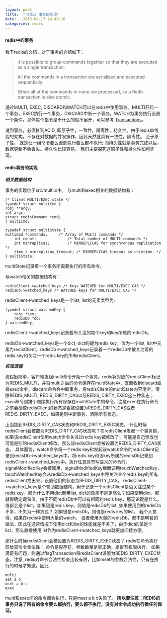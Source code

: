 ```yaml
---
layout: post
title:  "redis 事务的实现"
date:   2015-08-17 14:40:10
categories: redis
---
```


#### redis中的事务 ####
看下redis的文档，对于事务的介绍如下：

> It is possible to group commands together so that they are executed as a single transaction. 
> 
> All the commands in a transaction are serialized and executed sequentially. 
> 
> Either all of the commands or none are processed, so a Redis transaction is also atomic. 

通过MULTI, EXEC, DISCARD和WATCH可以在redis中使用事务。MULTI开启一个事务，EXEC执行一个事务，DISCARD中断一个事务，WATCH为事务执行设置一个条件。具体每个指令是干什么的就不展开，可以参考 [Transactions](http://redis.io/topics/transactions)。

说到事务，必须扯到ACID, 即原子性，一致性，隔离性，持久性。由于redis单线程的架构，不存在对数据的并发操作，因此天然就具有一致性，隔离性。 至于原子性， 就是让一组命令要么全部执行要么都不执行; 而持久性就是事务完成以后，数据更新不会丢失。持久性比较容易， 我们主要探究这原子性和持久性如何实现。

#### redis事务的实现 ####

***相关数据结构***

事务的实现位于src/multi.c中。 与multi和exec相关的数据结构有：

    /* Client MULTI/EXEC state */
	typedef struct multiCmd {
   	robj **argv;
   	int argc; 
   	struct redisCommand *cmd;
	} multiCmd;

	typedef struct multiState {
   	multiCmd *commands;     /* Array of MULTI commands */    
    	int count;              /* Total number of MULTI commands */
    	int minreplicas;        /* MINREPLICAS for synchronous replication */
    	time_t minreplicas_timeout; /* MINREPLICAS timeout as unixtime. */
	} multiState;

multiState记录着一个事务所需要执行的所有命令。 

与watch相关的数据结构有：

	redisClient->watched_keys /* Keys WATCHED for MULTI/EXEC CAS */
	redisDb->watched_keys /* WATCHED keys for MULTI/EXEC CAS */

redisClient->watched_keys是一个list, list的元素类型为:

	typedef struct watchedKey {
		robj *key;
		redisDb *db;
	} watchedKey;

redisClient->watched_keys记录着所关注的每个key和key所属的redisDb。

redisDb->watched\_keys是一个dict, dict的键为redis key，值为一个list, list中元素为redisClient。redisDb->watched_keys记录着一个redisDb中被关注着的redis key和关注一个redis key的所有redisClient。

***实现流程***

流程挺简单，客户端发起multi命令开始一个事务，redis将对应的redisClient标记为REDIS\_MULTI，并将multi之后的命令保存在multiState中，直至收到discard或者exec命令。discard命令会中断事务，将redisClient的multiState内容清空，清除REDIS\_MULTI, REDIS\_DIRTY\_CAS以及REDIS\_DIRTY\_EXEC这三种状态；exec命令则挨个顺序执行所有保存在multiState中的命令，注意exec在执行命令之前会检查redisClient的状态是否被设置为REDIS\_DIRTY\_CAS或者REDIS\_DIRTY\_EXEC，如果是则中断事务，清除所有状态。

上面提到REDIS\_DIRTY\_CAS状态和REDIS\_DIRTY\_EXEC状态。 什么时候redisClient会被置为REDIS\_DIRTY\_CAS状态呢？在redisClient发起一个事务前，如果该redisClient使用watch命令关注过redis key被修改了，可能是自己修改也可能是别的redisClient修改，那么该redisClient会被设置为REDIS\_DIRTY\_CAS状态。 具体而言，watch命令将一个redis key和发起该watch命令的redisClient记录到redisDb->watched\_keys中，将redis key和该key所属的redisDb记录到redisClient->watched\_keys中。执行任意具有写语义的命令时，signalModifiedKey会被调用，signalModifiedKey继而调用touchWatchedKey，touchWatchedKey会从redisDb->watched\_keys中将关注某个redis key的所有redisClient找出来，设置他们的状态为REDIS\_DIRTY_CAS。 redisClient->watched\_keys是个辅助数据结构，用于记录一个redisClient是否关注过某个redis key。那为什么不用dict而用list, dict的效率不是更高么？如果使用dict，那就得确定键和值。由于不同redisDb中可以有相同的redis key，那无论键是什么，值都会是个list。如果键是redis key，则值是redisDb的list, 如果使用到的redisDb不多，不失为一种方式？ 如果键是redisDb，则值是redis key的list。 我个人觉得，如果在redis中使用大量的watch， 或者使用大量的redisDb，都不是明智的做法，因此在通常情况下使用dict和list的性能就差不多了，由于dict的值是个list，那么直接使用list作为redisClient->watched\_keys就更加间接方便。 

那什么时候redisClient会被设置为REDIS\_DIRTY\_EXEC状态？ redis在命令执行前检查命令合法性： 命令是否存在，参数数量是否正确，是否有权限执行， 如果满足有问题，则通过flagTransaction将redisClient设置为REDIS\_DIRTY\_EXEC状态。注意, redis对命令合法性检查比较有限，比如mset的参数合法性，只有在执行的时候才知道，因此

	multi 
	set a b 
	mset a b c 
	exec

multi和exec间的命令都会执行，只是mset a b c失败了。  **所以要注意：REDIS的事务只说了所有的命令要么都执行，要么都不执行，没有对命令成功执行做任何保证。**
